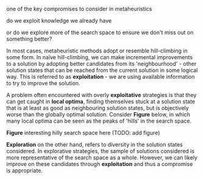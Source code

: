 

one of the key compromises to consider in metaheuristics

do we exploit knowledge we already have

or do we explore more of the search space to ensure we don't miss out on something better?


In most cases, metaheuristic methods adopt or resemble hill-climbing in some form. In naïve hill-climbing, we can make incremental improvements to a solution by adopting better candidates from its 'neighbourhood' - other solution states that can be reached from the current solution in some logical way. This is referred to as **exploitation** - we are using available information to try to improve the solution. 

A problem often encountered with overly **exploitative** strategies is that they can get caught in **local optima**, finding themselves stuck at a solution state that is at least as good as neighbouring solution states, but is objectively worse than the globally optimal solution. Consider **Figure** below, in which many local optima can be seen as the peaks of 'hills' in the search space. 

**Figure** interesting hilly search space here (TODO: add figure)

**Exploration** on the other hand, refers to diversity in the solution states considered. In explorative strategies, the sample of solutions considered is more representative of the search space as a whole. However, we can likely improve on these candidates through **exploitation** and thus a compromise is appropriate.